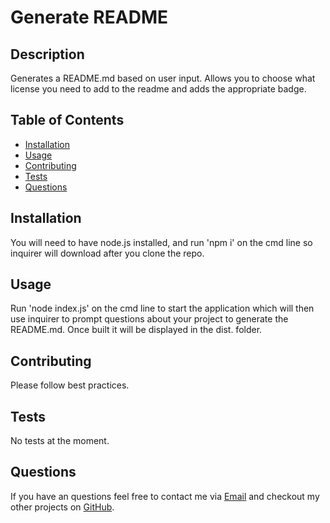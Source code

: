 # Generate README

## Description

Generates a README.md based on user input. Allows you to choose what license you need to add to the readme and adds the appropriate badge.

## Table of Contents

* [Installation](#installation)
* [Usage](#usage)
* [Contributing](#contributing)
* [Tests](#tests)
* [Questions](#questions)

## Installation

You will need to have node.js installed, and run 'npm i' on the cmd line so inquirer will download after you clone the repo.

## Usage

Run 'node index.js' on the cmd line to start the application which will then use inquirer to prompt questions about your project to generate the README.md. Once built it will be displayed in the dist. folder.

## Contributing

Please follow best practices.

## Tests

No tests at the moment.

## Questions

If you have an questions feel free to contact me via [Email](dsapione@gmail.com)
and checkout my other projects on [GitHub](https://github.com/dsapione).
